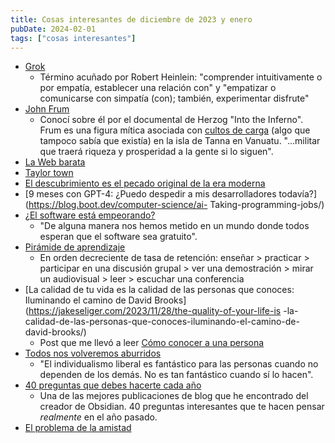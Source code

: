 ```yaml
---
title: Cosas interesantes de diciembre de 2023 y enero
pubDate: 2024-02-01
tags: ["cosas interesantes"]
---
```


- [Grok](https://en.wikipedia.org/wiki/Grok)
     - Término acuñado por Robert Heinlein: "comprender intuitivamente o por empatía, establecer una relación con" y "empatizar o comunicarse con simpatía (con); también, experimentar disfrute"
- [John Frum](https://en.wikipedia.org/wiki/John_Frum)
     - Conocí sobre él por el documental de Herzog "Into the Inferno". Frum es una figura mítica asociada con [cultos de carga](https://en.wikipedia.org/wiki/Cargo_cult) (algo que tampoco sabía que existía) en la isla de Tanna en Vanuatu. "...militar que traerá riqueza y prosperidad a la gente si lo siguen".
- [La Web barata](https://potato.cheap/)
- [Taylor town](https://taylor.town/)
- [El descubrimiento es el pecado original de la era moderna](https://www.strangeloopcanon.com/p/discovery-is-the-original-sin-of)
- [9 meses con GPT-4: ¿Puedo despedir a mis desarrolladores todavía?](https://blog.boot.dev/computer-science/ai- Taking-programming-jobs/)
- [¿El software está empeorando?](https://stackoverflow.blog/2023/12/25/is-software-getting-worse/)
     - "De alguna manera nos hemos metido en un mundo donde todos esperan que el software sea gratuito".
- [Pirámide de aprendizaje](https://en.wikipedia.org/wiki/Learning_pyramid)
     - En orden decreciente de tasa de retención: enseñar > practicar > participar en una discusión grupal > ver una demostración > mirar un audiovisual > leer > escuchar una conferencia
- [La calidad de tu vida es la calidad de las personas que conoces: Iluminando el camino de David Brooks](https://jakeseliger.com/2023/11/28/the-quality-of-your-life-is -la-calidad-de-las-personas-que-conoces-iluminando-el-camino-de-david-brooks/)
     - Post que me llevó a leer [Cómo conocer a una persona](https://www.goodreads.com/book/show/112974860-how-to-know-a-person)
- [Todos nos volveremos aburridos](https://www.louiseperry.co.uk/p/we-will-all-become-boring)
     - "El individualismo liberal es fantástico para las personas cuando no dependen de los demás. No es tan fantástico cuando sí lo hacen".
- [40 preguntas que debes hacerte cada año](https://stephango.com/40-questions)
     - Una de las mejores publicaciones de blog que he encontrado del creador de Obsidian. 40 preguntas interesantes que te hacen pensar _realmente_ en el año pasado.
- [El problema de la amistad](https://rojospinks.substack.com/p/the-friendship-problem)